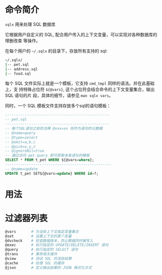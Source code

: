 # 命令简介

`sqlx` 用来处理 SQL 数据库

它根据用户自定义的 SQL, 配合用户传入的上下文变量，可以实现对各种数据库的增删改查
等操作。

在每个用户的 `~/.sqlx` 的目录下，存放所有支持的 sql:

```bash
~/.sqlx/
|-- pet.sql
|-- address.sql
|-- food.sql
```

每个 SQL 文件实际上就是一个模板，它支持 `cmd_tmpl` 同样的语法。并在此基础上，支
持特殊占位符 `${@vars}`, 这个占位符会结合命令的上下文变量集合，输出 SQL 语句的片
段，具体的细节，请参见 `man sqlx vars`。

同时，一个 SQL 模板文件支持存放多个sql的语句模板：

```sql
------------------------------------------------
-- pet.sql
------------------------------------------------
-- 每个SQL语句之前的注释 @xxx=xx 将作为语句的元数据
-- @name=query
-- @type=select
-- @omit=a,b,c
-- @pick=x,y,z
-- @ignoreNil=true
-- 通过访问 pet.query 即可获取本条语句的模板
SELECT * FROM t_pet WHERE ${@vars=where};
-------------------------------------------------
-- @name=update
UPDATE t_pet SET${@vars=update} WHERE id=?;
```

# 用法

# 过滤器列表

```bash
@vars       # 为当前上下文指定变量集合
@set        # 设置上下文的某个变量
@dvcheck    # 检查数据版本，防止数据同时被写入
@exec       # 执行指定的 UPDATE/DELETE/INSERT 语句
@query      # 执行指定的 SELECT 语句
@trans      # 事务相关操作
@view       # 测试 SQL 的渲染结果
@cache      # 处理 SQL 的缓存
@json       # 定义输出结果的 JSON 格式化方式
```
